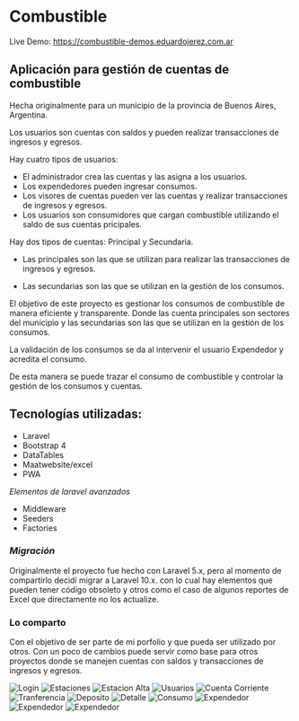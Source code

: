 # Combustible 
Live Demo: https://combustible-demos.eduardojerez.com.ar
## Aplicación para gestión de cuentas de combustible
  
Hecha originalmente para un municipio de la provincia de Buenos Aires, Argentina. 

Los usuarios son cuentas con saldos y pueden realizar transacciones de ingresos y egresos.

Hay cuatro tipos de usuarios:

* El administrador crea las cuentas y las asigna a los usuarios.
* Los expendedores pueden ingresar consumos.
* Los visores de cuentas pueden ver las cuentas y realizar transacciones de ingresos y egresos.
* Los usuarios son consumidores que cargan combustible utilizando el saldo de sus cuentas pricipales.

Hay dos tipos de cuentas: Principal y Secundaria. 

* Las principales son las que se utilizan para realizar las transacciones de ingresos y egresos.

* Las secundarias son las que se utilizan en la gestión de los consumos.

El objetivo de este proyecto es gestionar los consumos de combustible de manera eficiente y transparente. Donde las cuenta principales son sectores del municipio y las secundarias son las que se utilizan en la gestión de los consumos.

La validación de los consumos se da al intervenir el usuario Expendedor y acredita el consumo.

De esta manera se puede trazar el consumo de combustible y controlar la gestión de los consumos y cuentas.

## Tecnologías utilizadas:
* Laravel 
* Bootstrap 4
* DataTables
* Maatwebsite/excel
* PWA 

*Elementos de laravel avanzados*
- Middleware
- Seeders
- Factories

### *__Migración__*

Originalmente el proyecto fue hecho con Laravel 5.x, pero al momento de compartirlo decidí migrar a Laravel 10.x. con lo cual hay elementos que pueden tener código obsoleto y otros como el caso de algunos reportes de Excel que directamente no los actualize.

### Lo comparto
Con el objetivo de ser parte de mi porfolio y que pueda ser utilizado por otros.
Con un poco de cambios puede servir como base para otros proyectos donde se manejen cuentas con saldos y transacciones de ingresos y egresos.

![Login](public/screenshots/ss-2024-09-03-065932.png)
![Estaciones](public/screenshots/ss-2024-09-03-070022.png)
![Estacion Alta](public/screenshots/ss-2024-09-03-070049.png)
![Usuarios](public/screenshots/ss-2024-09-03-070107.png)
![Cuenta Corriente](public/screenshots/ss-2024-09-03-070145.png)
![Tranferencia](public/screenshots/ss-2024-09-03-070159.png)
![Deposito](public/screenshots/ss-2024-09-03-070211.png) 
![Detalle](public/screenshots/ss-2024-09-03-070233.png) 
![Consumo](public/screenshots/ss-2024-09-03-070250.png)
![Expendedor](public/screenshots/ss-2024-09-03-232914.png)
![Expendedor](public/screenshots/ss-2024-09-03-234130.png)
![Expendedor](public/screenshots/ss-2024-09-03-234146.png)